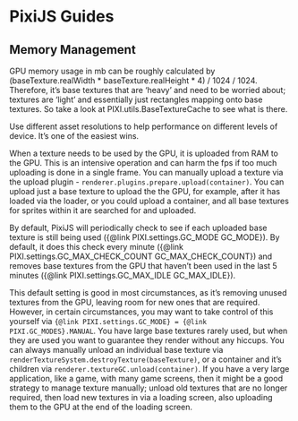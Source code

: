 # PixiJS Guides
## Memory Management


GPU memory usage in mb can be roughly calculated by (baseTexture.realWidth * baseTexture.realHeight * 4) / 1024 / 1024.
Therefore, it’s base textures that are ‘heavy’ and need to be worried about; textures are ‘light’ and essentially just rectangles mapping onto base textures. So take a look at PIXI.utils.BaseTextureCache to see what is there.

Use different asset resolutions to help performance on different levels of device. It’s one of the easiest wins.

When a texture needs to be used by the GPU, it is uploaded from RAM to the GPU. This is an intensive operation and can harm the fps if too much uploading is done in a single frame.
You can manually upload a texture via the upload plugin -  `renderer.plugins.prepare.upload(container)`. You can upload just a base texture to upload the the GPU, for example, after it has loaded via the loader, or you could upload a container, and all base textures for sprites within it are searched for and uploaded.

By default, PixiJS will periodically check to see if each uploaded base texture is still being used ({@link PIXI.settings.GC_MODE GC_MODE}). By default, it does this check every minute ({@link PIXI.settings.GC_MAX_CHECK_COUNT GC_MAX_CHECK_COUNT}) and removes base textures from the GPU that haven’t been used in the last 5 minutes ({@link PIXI.settings.GC_MAX_IDLE GC_MAX_IDLE}).

This default setting is good in most circumstances, as it’s removing unused textures from the GPU, leaving room for new ones that are required. However, in certain circumstances, you may want to take control of this yourself via `{@link PIXI.settings.GC_MODE} = {@link PIXI.GC_MODES}.MANUAL`. You have large base textures rarely used, but when they are used you want to guarantee they render without any hiccups. You can always manually unload an individual base texture via `renderTextureSystem.destroyTexture(baseTexture)`, or a container and it’s children via `renderer.textureGC.unload(container)`. If you have a very large application, like a game, with many game screens, then it might be a good strategy to manage texture manually; unload old textures that are no longer required, then load new textures in via a loading screen, also uploading them to the GPU at the end of the loading screen.
